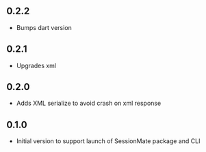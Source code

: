 ## 0.2.2

- Bumps dart version

## 0.2.1

- Upgrades xml

## 0.2.0

- Adds XML serialize to avoid crash on xml response

## 0.1.0

- Initial version to support launch of SessionMate package and CLI